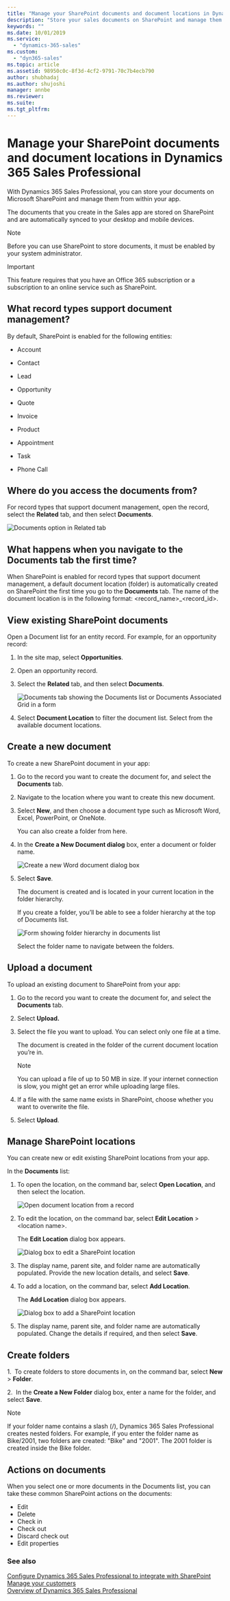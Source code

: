 ```yaml
---
title: "Manage your SharePoint documents and document locations in Dynamics 365 Sales Professional | MicrosoftDocs"
description: "Store your sales documents on SharePoint and manage them from within Dynamics 365 Sales Professional."
keywords: ""
ms.date: 10/01/2019
ms.service:
  - "dynamics-365-sales"
ms.custom:
  - "dyn365-sales"
ms.topic: article
ms.assetid: 98950c0c-8f3d-4cf2-9791-70c7b4ecb790
author: shubhadaj
ms.author: shujoshi
manager: annbe
ms.reviewer: 
ms.suite: 
ms.tgt_pltfrm: 
---
```


# Manage your SharePoint documents and document locations in Dynamics 365 Sales Professional

With Dynamics 365 Sales Professional, you can store your documents on Microsoft SharePoint and manage them from within your app.

The documents that you create in the Sales app are stored on SharePoint and are automatically synced to your desktop and mobile devices.

>[!NOTE] 
>Before you can use SharePoint to store documents, it must be enabled by your system administrator.

>[!IMPORTANT]
>This feature requires that you have an Office 365 subscription or a subscription to an online service such as SharePoint.

## What record types support document management?

By default, SharePoint is enabled for the following entities:

-   Account

-   Contact

-   Lead

-   Opportunity

-   Quote

-   Invoice

-   Product

-   Appointment

-   Task

-   Phone Call

## Where do you access the documents from?

For record types that support document management, open the record, select the **Related** tab, and then select **Documents**.

![Documents option in Related tab](media/documents-option-related-tab.png "Documents option in Related tab")

## What happens when you navigate to the Documents tab the first time?

When SharePoint is enabled for record types that support document management, a default document location (folder) is automatically created on SharePoint the
first time you go to the **Documents** tab. The name of the document location is in the following format: <record_name>_<record_id>.

## View existing SharePoint documents

Open a Document list for an entity record. For example, for an opportunity record:

1.  In the site map, select **Opportunities**.

2. Open an opportunity record.

3.  Select the **Related** tab, and then select **Documents**.

    ![Documents tab showing the Documents list or Documents Associated Grid in a form](media/documents-tab-in-form.png "Documents tab showing the Documents list or Documents Associated Grid in a form")

4.  Select **Document Location** to filter the document list. Select from the available document locations.

## Create a new document

To create a new SharePoint document in your app:

1.  Go to the record you want to create the document for, and select the **Documents** tab.

2.  Navigate to the location where you want to create this new document.

3.  Select **New**, and then choose a document type such as Microsoft Word, Excel, PowerPoint, or OneNote.

    You can also create a folder from here.

4.  In the **Create a New Document dialog** box, enter a document or folder
    name.

    ![Create a new Word document dialog box](media/create-word-document-dialog-box.png "Create a new Word document dialog box")

5.  Select **Save**.

    The document is created and is located in your current location in the folder hierarchy.

    If you create a folder, you’ll be able to see a folder hierarchy at the top of Documents list.

    ![Form showing folder hierarchy in documents list](media/folder-hierarchy-in-document-list.png "Form showing folder hierarchy in documents list")

    Select the folder name to navigate between the folders.

## Upload a document

To upload an existing document to SharePoint from your app:

1.  Go to the record you want to create the document for, and select the **Documents** tab.

2.  Select **Upload.**

3.  Select the file you want to upload. You can select only one file at a time.

    The document is created in the folder of the current document location
    you’re in.

    >[!NOTE] 
    >You can upload a file of up to 50 MB in size. 
    >If your internet connection is slow, you might get an error while uploading large files.

4.  If a file with the same name exists in SharePoint, choose whether you want to overwrite the file.

5.  Select **Upload**.

## Manage SharePoint locations

You can create new or edit existing SharePoint locations from your app.

In the **Documents** list:

1.  To open the location, on the command bar, select **Open Location**, and then
    select the location.

    ![Open document location from a record](media/open-document-location.png "Open document location from a record")

2.  To edit the location, on the command bar, select **Edit Location** \> \<location name>.

    The **Edit Location** dialog box appears.

    ![Dialog box to edit a SharePoint location](media/edit-sharepoint-location.png "Dialog box to edit a SharePoint location")

3.  The display name, parent site, and folder name are automatically populated. Provide the new location details, and select **Save**.

4.  To add a location, on the command bar, select **Add Location**.

    The **Add Location** dialog box appears.

    ![Dialog box to add a SharePoint location](media/add-sharepoint-location.png "Dialog box to add a SharePoint location")

5.  The display name, parent site, and folder name are automatically populated. Change the details if required, and then select **Save**.


## Create folders

1.  To create folders to store documents in, on the command bar, select **New** > **Folder**.

2.  In the **Create a New Folder** dialog box, enter a name for the folder, and select **Save**.

  >[!NOTE]
  >If your folder name contains a slash (/), Dynamics 365 Sales Professional creates nested folders. For example, if you enter the folder name as Bike/2001, two folders are created: "Bike" and "2001". The 2001 folder is created inside the Bike folder.

## Actions on documents

When you select one or more documents in the Documents list, you can take these common SharePoint actions on the documents:

-   Edit
-   Delete
-   Check in
-   Check out
-   Discard check out
-   Edit properties


### See also

[Configure Dynamics 365 Sales Professional to integrate with SharePoint](connect-with-sharepoint.md)  
[Manage your customers](manage-accounts-contacts.md)   
[Overview of Dynamics 365 Sales Professional](sales-professional-overview.md)
